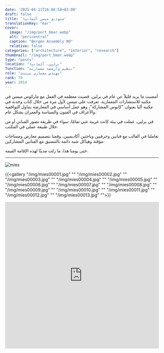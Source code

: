 ```yaml
---
date: '2025-04-11T16:08:58+03:00'
draft: false
title: 'ستوديو ميسن ألمانيا'
translationKey: "mar"
cover:
  image: "/img/port_bmar.webp"
  alt: "pericentral"
  caption: "Bergen Assembly NO"
  relative: false
categories: ["architecture", "interior", "research"]
thumbnail: "/img/port_bmar.webp"
type: "posts"
location: "برلين، ألمانيا"
function: "تنظيم وأرشفة معمارية"
role: "مهندس معماري مبتدئ"
rank: 70
year: 2014
---
```

أمضيت ما يزيد قليلاً عن عام في برلين، قضيت معظمه في العمل مع ماركوس ميسن في مكتبه للاستشارات المعمارية. تعرفت على ميسن لأول مرة من خلال كتاب وجدته في مكتبة ألبا بعنوان "كابوس المشاركة"، وهو عمل أساسي في المعارضة يتناول التوافقية والأعراف في الفنون والسياسة والعمران بشكل عام.

في برلين، عملت في بيئة كانت غريبة عني تمامًا، سواء في طريقة تصور المباني أو من خلال طبيعة عملي في المكتب.

تعاملنا في الغالب مع فنانين وحرفيين وباحثين أكاديميين، وقمنا بتصميم معارض ومساحات مؤقتة وهياكل شبه دائمة بالتنسيق مع الفنانين المشاركين.

حتى يومنا هذا، ما زلت مدينًا لهذه الإقامة القيمة.

---

![mies](/img/mies00004.jpg)

{{<gallery "/img/mies00001.jpg" "" "/img/mies00002.jpg" "" "/img/mies00003.jpg" "" "/img/mies00004.jpg" "" "/img/mies00005.jpg" "" "/img/mies00006.jpg" "" "/img/mies00007.jpg" "" "/img/mies00008.jpg" "" "/img/mies00009.jpg" "" "/img/mies00010.jpg" "" "/img/mies00011.jpg" "" "/img/mies00012.jpg" "" "/img/mies00013.jpg" "">}}

<iframe src="https://portostap.netlify.app/#mies" width="100%" height="480" style="border:none;"></iframe>
